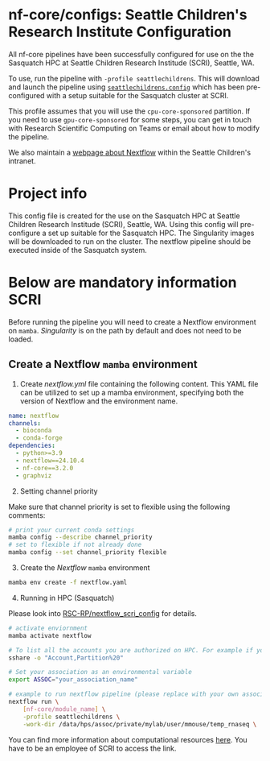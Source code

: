 # nf-core/configs: Seattle Children's Research Institute Configuration

All nf-core pipelines have been successfully configured for use on the the Sasquatch HPC at Seattle Children Research Institude (SCRI), Seattle, WA.

To use, run the pipeline with `-profile seattlechildrens`. This will download and launch the pipeline using [`seattlechildrens.config`](../conf/seattlechildrens.config) which has been pre-configured with a setup suitable for the Sasquatch cluster at SCRI.

This profile assumes that you will use the `cpu-core-sponsored` partition. If you need to use `gpu-core-sponsored` for some steps, you can get in touch with Research Scientific Computing on Teams or email about how to modify the pipeline.

We also maintain a [webpage about Nextflow](http://gonzo/hpcGuide/Nextflow.html) within the Seattle Children's intranet.

# Project info

This config file is created for the use on the Sasquatch HPC at Seattle Children Research Institude (SCRI), Seattle, WA. Using this config will pre-configure a set up suitable for the Sasquatch HPC. The Singularity images will be downloaded to run on the cluster. The nextflow pipeline should be executed inside of the Sasquatch system.

# Below are mandatory information SCRI

Before running the pipeline you will need to create a Nextflow environment on `mamba`. _Singularity_ is on the path by default and does not need to be loaded.

## Create a Nextflow `mamba` environment

1. Create _nextflow.yml_ file containing the following content. This YAML file can be utilized to set up a mamba environment, specifying both the version of Nextflow and the environment name.

```yaml
name: nextflow
channels:
  - bioconda
  - conda-forge
dependencies:
  - python>=3.9
  - nextflow==24.10.4
  - nf-core==3.2.0
  - graphviz
```

2. Setting channel priority

Make sure that channel priority is set to flexible using the following comments:

```bash
# print your current conda settings
mamba config --describe channel_priority
# set to flexible if not already done
mamba config --set channel_priority flexible
```

3. Create the _Nextflow_ `mamba` environment

```bash
mamba env create -f nextflow.yaml
```

4. Running in HPC (Sasquatch)

Please look into [RSC-RP/nextflow_scri_config](https://github.com/RSC-RP/nextflow_scri_config) for details.

```bash
# activate enviornment
mamba activate nextflow

# To list all the accounts you are authorized on HPC. For example if you have an account cpu-mylab-sponsored, your association is "mylab".
sshare -o "Account,Partition%20"

# Set your association as an environmental variable
export ASSOC="your_association_name"

# example to run nextflow pipeline (please replace with your own association, module, and temp directory)
nextflow run \
    [nf-core/module_name] \
    -profile seattlechildrens \
    -work-dir /data/hps/assoc/private/mylab/user/mmouse/temp_rnaseq \
```

You can find more information about computational resources [here](https:#child.seattlechildrens.org/research/center_support_services/research_informatics/research_scientific_computing/high_performance_computing_core/). You have to be an employee of SCRI to access the link.

